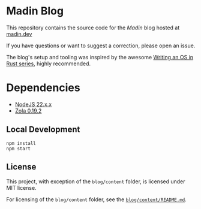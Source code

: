 # Madin Blog

This repository contains the source code for the _Madin_ blog hosted at [madin.dev](https://madin.dev)

If you have questions or want to suggest a correction, please open an issue.

The blog's setup and tooling was inspired by the awesome [Writing an OS in Rust series](https://os.phil-opp.com/), highly recommended.

# Dependencies

- [NodeJS 22.x.x](https://nodejs.org/en/download)
- [Zola 0.19.2](https://www.getzola.org/documentation/getting-started/installation/)

## Local Development

```
npm install
npm start
```

## License

This project, with exception of the `blog/content` folder, is licensed under MIT license.

For licensing of the `blog/content` folder, see the [`blog/content/README.md`](blog/content/README.md).
